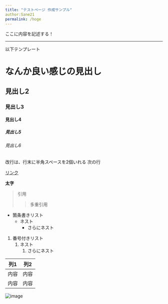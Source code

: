 ```yaml
---
title: "テストページ 作成サンプル"
author:Sane21
permalink: /hoge
---
```

ここに内容を記述する！

---

以下テンプレート

# なんか良い感じの見出し

## 見出し2

### 見出し3

#### 見出し4

##### 見出し5

###### 見出し6

改行は、行末に半角スペースを2個いれる
次の行

[リンク](https://www.google.co.jp/)

**太字**

> 引用
>
>> 多重引用
>>

- 箇条書きリスト
  - ネスト
    - さらにネスト

1. 番号付きリスト
   1. ネスト
      1. さらにネスト

| 列1  | 列2  |
| ---- | ---- |
| 内容 | 内容 |
| 内容 | 内容 |

![image](/220422_GitHubPages/assets/images/logo-150.png)
